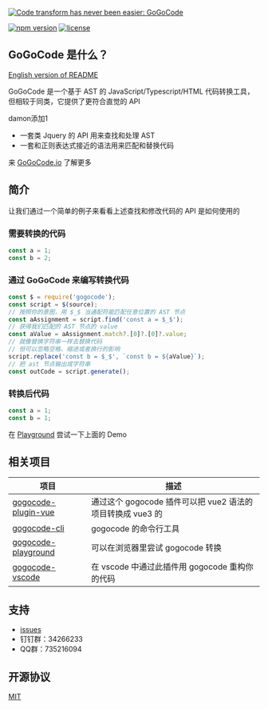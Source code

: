 [![Code transform has never been easier: GoGoCode](https://img.alicdn.com/imgextra/i3/O1CN01mosd7H1tHiOY3uxB2_!!6000000005877-2-tps-1949-552.png)](https://gogocode.io)

[![npm version](https://img.shields.io/npm/v/gogocode.svg)](https://www.npmjs.com/package/gogocode) [![license](https://img.shields.io/npm/l/gogocode.svg)](LICENSE)

## GoGoCode 是什么？
[English version of README](README.md)

GoGoCode 是一个基于 AST 的 JavaScript/Typescript/HTML 代码转换工具，但相较于同类，它提供了更符合直觉的 API

damon添加1


-   一套类 Jquery 的 API 用来查找和处理 AST
-   一套和正则表达式接近的语法用来匹配和替换代码

来 [GoGoCode.io](https://gogocode.io) 了解更多

## 简介

让我们通过一个简单的例子来看看上述查找和修改代码的 API 是如何使用的

### 需要转换的代码

```javascript
const a = 1;
const b = 2;
```

### 通过 GoGoCode 来编写转换代码

```javascript
const $ = require('gogocode');
const script = $(source);
// 按照你的意图，用 $_$ 当通配符能匹配任意位置的 AST 节点
const aAssignment = script.find('const a = $_$');
// 获得我们匹配的 AST 节点的 value
const aValue = aAssignment.match?.[0]?.[0]?.value;
// 就像替换字符串一样去替换代码
// 但可以忽略空格、缩进或者换行的影响
script.replace('const b = $_$', `const b = ${aValue}`);
// 把 ast 节点输出成字符串
const outCode = script.generate();
```

### 转换后代码

```javascript
const a = 1;
const b = 1;
```

在 [Playground](https://play.gogocode.io/#code/N4IglgdgDgrgLgYQPYBMCmIBcIDGSIDOcABAIbEC8xAjADoR6EkBGlxATPSADQgDuSAE4BrZOiwgAZjAZww+YnEGlCkoQFsAFJLAAbNAEkIa7mShhTSKHPwEAlMWD1ixRkWIASNqXMA6AOZIgXjozq62JARIMII4aGw6+kZqvlExcfRhbpE4gmDWbB6aabFodmEA9BXEMATxHgD6XqQEZMR8eig4pIIoikjE6qRwOAAWxACCAMoAKsRo+upoECTDZBAAnsRQSARgNhDEG9HtKnBZEWQTBHv+EEsrbAS5+XC+OhAomgDk2W1UjQ833Kh2IVWI-jQJDgo3iQxGsL60zmCzQDxIADdSLoYGgLkwyAA1bG47zXW73ZZveFjAD8vgA2gAGAC69OZbN8WJxeNB4MEaCgulIcUmszIrQIpCWEuIAqFIvi5CIeQg-mIzHgxDAdyE8Rh8RC8TUgnhxGKUEVgEAGSDoR5CYi6SBoZgC0jCEEuZ55ay+eXCuI-P6sAFNb6mAAGwcKwFIxJ5AF8I56wdVIRA0Mo4Er3HABirIP4wgK4DFDt7XgFlpnhmhNCCE1xeJBYHAADIqfwSOAbKBoCvWHggUYtAAKJbkmawSlxvDw6ktAoA8vBW9PBLiE0A) 尝试一下上面的 Demo

## 相关项目

| 项目                  | 描述                                                       |
| --------------------- | ---------------------------------------------------------- |
| [gogocode-plugin-vue] | 通过这个 gogocode 插件可以把 vue2 语法的项目转换成 vue3 的 |
| [gogocode-cli]        | gogocode 的命令行工具                                      |
| [gogocode-playground] | 可以在浏览器里尝试 gogocode 转换                           |
| [gogocode-vscode]     | 在 vscode 中通过此插件用 gogocode 重构你的代码             |

[gogocode-plugin-vue]: https://github.com/thx/gogocode/tree/main/packages/gogocode-plugin-vue
[gogocode-cli]: https://github.com/thx/gogocode/tree/main/packages/gogocode-cli
[gogocode-playground]: https://play.gogocode.io
[gogocode-vscode]: https://marketplace.visualstudio.com/items?itemName=mmfe.vscode-gogocode

## 支持

-   [issues](https://github.com/thx/gogocode/issues)
-   钉钉群：34266233
-   QQ群：735216094

## 开源协议

[MIT](LICENSE)
